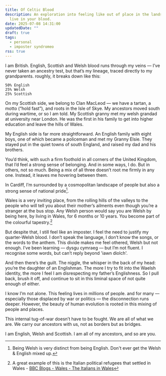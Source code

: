 ```yaml
---
title: Of Celtic Blood
description: An exploration into feeling like out of place in the lands that
  live in your blood.
date: 2025-07-08 14:31:00
updatedDate: ""
draft: true
tags:
  - personal
  - imposter syndromeo
rss: true
---
```

I am British. English, Scottish and Welsh blood runs through my veins — I’ve never taken an ancestry test, but that’s my lineage, traced directly to my grandparents. roughly, it breaks down like this:

    50% English
    25% Welsh
    25% Scottish

On my Scottish side, we belong to Clan MacLeod — we have a tartan, a motto (“hold fast”), and roots in the Isle of Skye. My ancestors moved south during wartime, or so I am told. My Scottish granny met my welsh grandad at university near London. He was the first in his family to get into higher education and leave the hills of Wales.

My English side is far more straightforward. An English family with eight boys, one of which became a policeman and met my Granny Elsie. They stayed put in the quiet towns of south England, and raised my dad and his brothers.

You’d think, with such a firm foothold in all corners of the United Kingdom, that I’d feel a strong sense of belonging. And in some ways, I do. But in others, not so much. Being a mix of all three doesn’t root me firmly in any one. Instead, it leaves me hovering between them.

In Cardiff, I’m surrounded by a cosmopolitan landscape of people but also a strong sense of national pride[^1].

Wales is a very inviting place, from the rolling hills of the valleys to the people who will tell you about their mother’s ailments even though you’re a stranger at the bus stop. Any Welsh person would say you are Welsh by being here, by living in Wales, for 6 months or 10 years. You become part of the colourful tapestry.[^2]

But despite that, I still feel like an imposter. I feel the need to justify my quarter-Welsh blood. I don’t speak the language, I don’t know the songs, or the words to the anthem. This divide makes me feel othered, Welsh but not enough. I’ve been learning — dysgu cymraeg — but I’m not fluent. I recognise some words, but can’t reply beyond 'iawn diolch'.

And then there’s the guilt. The niggle, the whisper in the back of my head: you’re the daughter of an Englishman. The more I try to fit into the Waelsh identity, the more I feel I am disrespecting my father’s Englishness. So I pull back, brush it off, and continue to sit in this liminal space of not quite enough of either.

I know I’m not alone. This feeling lives in millions of people. and for many — especially those displaced by war or politics — the disconnection runs deeper. However, the beauty of human evolution is rooted in this mixing of people and places.

This internal tug-of-war doesn’t have to be fought. We are all of what we are. We carry our ancestors with us, not as borders but as bridges.

I am English, Welsh and Scottish. I am all of my ancestors, and so are you.

[^1]: Being Welsh is very distinct from being English. Don't ever get the Welsh & English mixed up.
[^2]: A great example of this is the Italian political refugees that settled in Wales - [BBC Blogs - Wales - The Italians in Wales](https://www.bbc.co.uk/webarchive/https%3A%2F%2Fwww.bbc.co.uk%2Fblogs%2Fwales%2Fentries%2Ffdcff8e1-66dc-34e2-b279-a6e7280958cc)